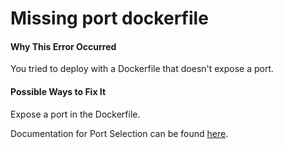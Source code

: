 # Missing port dockerfile

#### Why This Error Occurred

You tried to deploy with a Dockerfile that doesn't expose a port.

#### Possible Ways to Fix It

Expose a port in the Dockerfile.

Documentation for Port Selection can be found [here](https://zeit.co/docs/deployment-types/docker#port-selection).
